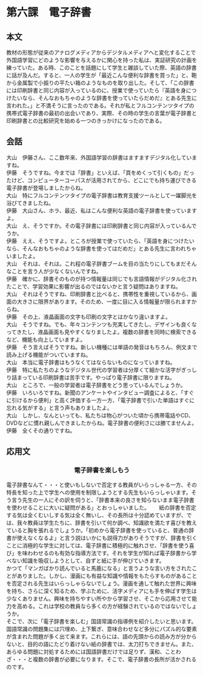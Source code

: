 # 第六課　電子辞書
## 本文
教材の形態が従来のアナログメディアからデジタルメディアへと変化することで外国語学習にどのような影響を与えるかに関心を持った私は、実証研究の計画を練っていた。ある時、このことを話題にして学生と雑談していた際、英語の辞書に話が及んだ。すると、一人の学生が「最近こんな便利な辞書を買った」と、鞄から金属製で小振りの平たい箱のようなものを取り出した。そして、「この辞書には印刷辞書と同じ内容が入っているのに、授業で使っていたら『英語を身につけたいなら、そんなおもちゃのような辞書を使っていたらだめだ』とある先生に言われた。」と不満そうに言ったのである。それが私とフルコンテンツタイプの携帯式電子辞書の最初の出会いであり、実際、その時の学生の言葉が電子辞書と印刷辞書との比較研究を始める一つのきっかけになったのである。
## 会話 
大山　伊藤さん、ここ数年来、外国語学習の辞書はますますデジタル化していますね。  
伊藤　そうですね。今までは「辞書」といえば、「頁をめくって引くもの」だったけど、コンピューターコーパスが活用されてから、どこにでも持ち運びできる電子辞書が登場しましたからね。    
大山　特にフルコンテンツタイプの電子辞書は教育支援ツールとして一躍脚光を浴びてきましたね。   
伊藤　大山さん、ホラ、最近、私はこんな便利な英語の電子辞書を使っていますよ。　　  
大山　え、そうですか。その電子辞書には印刷辞書と同じ内容が入っているんでうか。  
伊藤　ええ、そうですよ。ところが授業で使っていたら、「英語を身につけたいなら、そんなおもちゃのような辞書を使ってはだめだ」とある先生に言われちゃいましたよ。  
大山　それは、それは。これ程の電子辞書ブームを目の当たりにしてもまだそんなことを言う人が少なくないんですね。      
伊藤　確かに、辞書そのものが持つ情報量は同じでも言語情報がデジタル化されたことで、学習効果に影響が出るのではないかと言う疑問はありますね。  
大山　それはそうですね、印刷辞書と比べると、携帯性を重視しているから、画面の大きさに限界があります。そのため、一度に目に入る情報量が限られますからね。    
伊藤　その上、液晶画面の文字も印刷の文字とはかなり違いますよ。  
大山　そうですね。でも、年々コンテンツも充実してきたし、デザインも良くなってきたし、液晶画面も見やすくなりましたよ。複数の辞書を同時に検索できるなど、機能も向上していますよ。  
伊藤　そう言えばそうですね。新しい機種には単語の発音はもちろん、例文まで読み上げる機能がついていますね。   
大山　本当に電子辞書はもうなくてはならないものになっていますね。    
伊藤　特に私たちのようなデジタル世代の学習者は分厚くて細かな活字がぎっしり詰まっている印刷辞書は苦手です。やっぱり電子辞書に限りますね。  
大山　ところで、一般の学習者は電子辞書をどう思っているんでしょうか。  
伊藤　いろいろですね。新聞のアンケートやインタビュー調査によると、「すぐに引けるから便利」と高く評価する一方一方、「電子辞書で引いた単語はすぐに忘れる気がする」と言う声もありましたよ。    
大山　しかし、なんといっても、私たちは物心がついた頃から携帯電話やCD、DVDなどに慣れ親しんできましたからね。電子辞書の便利さには勝てませんよ。  
伊藤　全くその通りですね。  
## 応用文
### <center>電子辞書を楽しもう</center>   
電子辞書なんて・・・と使いもしないで否定する教員がいらっしゃる一方、その特長を知った上で学生への使用を制限しようとする先生もいらっしゃいます。そう言う先生の一人にその訳を伺うと、「辞書本来の良さを知らないまま電子辞書を使わせることに大いに疑問がある」とおっしゃいました。　　
紙の辞書を否定する気は全くむいしする気は全く無いし、その長所は十分認めていますが、では、我々教員は学生たちに、辞書を引いて何か調べ、知識欲を満たす喜びを教えていると胸を張れるでしょうか。「初めから電子辞書を使っていると、普通の辞書が使えなくなるよ」と言う説はいかにも説得力がありそうですが、辞書を引くことに消極的な学生に対しては、電子辞書に積極的に触れさせ、「辞書を使う喜び」を味わわせるのも有効な指導方法です。それを学生が知れば電子辞書から学べない知識を吸収しようとして、自ずと紙に手が伸びていきます。  
かつて「マンガばかり読んでいると馬鹿になる」と言うような言い方をされたことがありました。しかし、漫画にも有益な知識や情報をもたらすものがあることを否定される先生はいらっしゃらないでしょう。漫画を通して触れた世界に興味を持ち、さらに深く知るため、学ぶために、活字メディアにも手を伸ばす学生は少なくありません。興味を持ちやすい所やから学習させ、そこから応用させて能力を高める。これは学校の教員なら多くの方が経験されているのではないでしょうか。  
そこで、次に「電子辞書を楽しむ」国語常識の指導例を紹介したいと思います。国語常識の問題集には穴埋め、上下繋ぎ、意味合わせなど多分にパズル的な要素が含まれた問題が多く出て来ます。これらには、語の先頭からの読み方が分からないと、目的の語にたどり着けない紙の辞書では、太刀打ちできません。また、あらゆる問題に対処するためには国語辞書だけでは足りず、漢和、ことわざ・・・と複数の辞書が必要になります。そこで、電子辞書の長所が活かされるのです。



